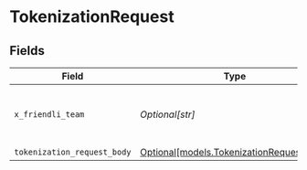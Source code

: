 # TokenizationRequest


## Fields

| Field                                                                            | Type                                                                             | Required                                                                         | Description                                                                      |
| -------------------------------------------------------------------------------- | -------------------------------------------------------------------------------- | -------------------------------------------------------------------------------- | -------------------------------------------------------------------------------- |
| `x_friendli_team`                                                                | *Optional[str]*                                                                  | :heavy_minus_sign:                                                               | ID of team to run requests as (optional parameter).                              |
| `tokenization_request_body`                                                      | [Optional[models.TokenizationRequestBody]](../models/tokenizationrequestbody.md) | :heavy_minus_sign:                                                               | N/A                                                                              |